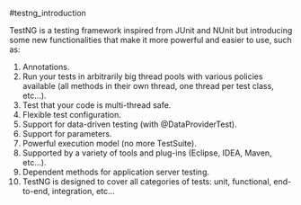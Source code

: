 #testng_introduction

TestNG is a testing framework inspired from JUnit and NUnit but introducing some new functionalities that make it more powerful and easier to use, such as:

1. Annotations.
2. Run your tests in arbitrarily big thread pools with various policies available (all methods in their own thread, one thread per test class, etc...).
3. Test that your code is multi-thread safe.
4. Flexible test configuration.
5. Support for data-driven testing (with @DataProviderTest).
6. Support for parameters.
7. Powerful execution model (no more TestSuite).
8. Supported by a variety of tools and plug-ins (Eclipse, IDEA, Maven, etc...).
9. Dependent methods for application server testing.
10. TestNG is designed to cover all categories of tests:  unit, functional, end-to-end, integration, etc...